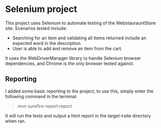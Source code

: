 # Selenium  project

This project uses Selenium to automate testing of the WebstaurauntStore site. Scenarios tested include:
- Searching for an item and validating all items returned include an expected word in the description.
- User is able to add and remove an item from the cart.

It uses the WebDriverManager library to handle Selenium browser dependencies, and Chrome is the only browser tested against.

## Reporting

I added some basic reporting to the project, to use this, simply enter the following command in the terminal:
>mvn surefire-report:report

It will run the tests and output a html report in the target->site directory when ran.